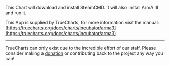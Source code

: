 This Chart will download and install SteamCMD. It will also install ArmA III and run it.

This App is supplied by TrueCharts, for more information visit the manual: [https://truecharts.org/docs/charts/incubator/arma3](https://truecharts.org/docs/charts/incubator/arma3)

---

TrueCharts can only exist due to the incredible effort of our staff.
Please consider making a [donation](https://truecharts.org/docs/about/sponsor) or contributing back to the project any way you can!
